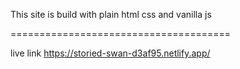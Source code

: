 This site is build with plain html css and vanilla js

======================================

live link
https://storied-swan-d3af95.netlify.app/
